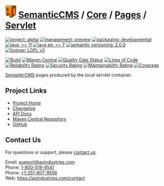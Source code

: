 # [<img src="ao-logo.png" alt="AO Logo" width="35" height="40">](https://github.com/aoindustries) [SemanticCMS](https://github.com/aoindustries/semanticcms) / [Core](https://github.com/aoindustries/semanticcms-core) / [Pages](https://github.com/aoindustries/semanticcms-core-pages) / [Servlet](https://github.com/aoindustries/semanticcms-core-pages-servlet)

[![project: alpha](https://semanticcms.com/ao-badges/project-alpha.svg)](https://aoindustries.com/life-cycle#project-alpha)
[![management: preview](https://semanticcms.com/ao-badges/management-preview.svg)](https://aoindustries.com/life-cycle#management-preview)
[![packaging: developmental](https://semanticcms.com/ao-badges/packaging-developmental.svg)](https://aoindustries.com/life-cycle#packaging-developmental)  
[![java: &gt;= 11](https://semanticcms.com/ao-badges/java-11.svg)](https://docs.oracle.com/en/java/javase/11/docs/api/)
[![java ee: &gt;= 7](https://semanticcms.com/ao-badges/javaee-7.svg)](https://docs.oracle.com/javaee/7/api/)
[![semantic versioning: 2.0.0](https://semanticcms.com/ao-badges/semver-2.0.0.svg)](http://semver.org/spec/v2.0.0.html)
[![license: LGPL v3](https://semanticcms.com/ao-badges/license-lgpl-3.0.svg)](https://www.gnu.org/licenses/lgpl-3.0)

[![Build](https://github.com/aoindustries/semanticcms-core-pages-servlet/workflows/Build/badge.svg?branch=master)](https://github.com/aoindustries/semanticcms-core-pages-servlet/actions?query=workflow%3ABuild)
[![Maven Central](https://maven-badges.herokuapp.com/maven-central/com.semanticcms/semanticcms-core-pages-servlet/badge.svg)](https://maven-badges.herokuapp.com/maven-central/com.semanticcms/semanticcms-core-pages-servlet)
[![Quality Gate Status](https://sonarcloud.io/api/project_badges/measure?branch=master&project=com.semanticcms%3Asemanticcms-core-pages-servlet&metric=alert_status)](https://sonarcloud.io/dashboard?branch=master&id=com.semanticcms%3Asemanticcms-core-pages-servlet)
[![Lines of Code](https://sonarcloud.io/api/project_badges/measure?branch=master&project=com.semanticcms%3Asemanticcms-core-pages-servlet&metric=ncloc)](https://sonarcloud.io/component_measures?branch=master&id=com.semanticcms%3Asemanticcms-core-pages-servlet&metric=ncloc)  
[![Reliability Rating](https://sonarcloud.io/api/project_badges/measure?branch=master&project=com.semanticcms%3Asemanticcms-core-pages-servlet&metric=reliability_rating)](https://sonarcloud.io/component_measures?branch=master&id=com.semanticcms%3Asemanticcms-core-pages-servlet&metric=Reliability)
[![Security Rating](https://sonarcloud.io/api/project_badges/measure?branch=master&project=com.semanticcms%3Asemanticcms-core-pages-servlet&metric=security_rating)](https://sonarcloud.io/component_measures?branch=master&id=com.semanticcms%3Asemanticcms-core-pages-servlet&metric=Security)
[![Maintainability Rating](https://sonarcloud.io/api/project_badges/measure?branch=master&project=com.semanticcms%3Asemanticcms-core-pages-servlet&metric=sqale_rating)](https://sonarcloud.io/component_measures?branch=master&id=com.semanticcms%3Asemanticcms-core-pages-servlet&metric=Maintainability)
[![Coverage](https://sonarcloud.io/api/project_badges/measure?branch=master&project=com.semanticcms%3Asemanticcms-core-pages-servlet&metric=coverage)](https://sonarcloud.io/component_measures?branch=master&id=com.semanticcms%3Asemanticcms-core-pages-servlet&metric=Coverage)

[SemanticCMS](https://github.com/aoindustries/semanticcms) pages produced by the local servlet container.

## Project Links
* [Project Home](https://semanticcms.com/core/pages/servlet/)
* [Changelog](https://semanticcms.com/core/pages/servlet/changelog)
* [API Docs](https://semanticcms.com/core/pages/servlet/apidocs/)
* [Maven Central Repository](https://search.maven.org/artifact/com.semanticcms/semanticcms-core-pages-servlet)
* [GitHub](https://github.com/aoindustries/semanticcms-core-pages-servlet)

## Contact Us
For questions or support, please [contact us](https://aoindustries.com/contact):

Email: [support@aoindustries.com](mailto:support@aoindustries.com)  
Phone: [1-800-519-9541](tel:1-800-519-9541)  
Phone: [+1-251-607-9556](tel:+1-251-607-9556)  
Web: https://aoindustries.com/contact
